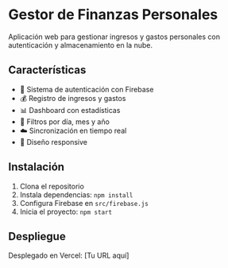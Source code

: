 # Gestor de Finanzas Personales

Aplicación web para gestionar ingresos y gastos personales con autenticación y almacenamiento en la nube.

## Características

- 🔐 Sistema de autenticación con Firebase
- 💰 Registro de ingresos y gastos
- 📊 Dashboard con estadísticas
- 📅 Filtros por día, mes y año
- ☁️ Sincronización en tiempo real
- 📱 Diseño responsive

## Instalación

1. Clona el repositorio
2. Instala dependencias: `npm install`
3. Configura Firebase en `src/firebase.js`
4. Inicia el proyecto: `npm start`

## Despliegue

Desplegado en Vercel: [Tu URL aquí]